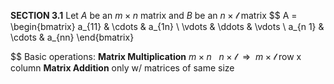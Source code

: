 **SECTION 3.1**
Let $A$ be an ${m \times n}$ matrix and $B$ be an ${n\times \mathcal l}$ matrix
$$ 
A = \begin{bmatrix}
a_{11} & \cdots & a_{1n} \\
\vdots & \ddots & \vdots \\
a_{n 1} & \cdots & a_{nn}
\end{bmatrix}

$$
Basic operations:
	**Matrix Multiplication**
		${m \times n \ \ \ n \times \mathcal l \ \ \Rightarrow  \ \ m\times \mathcal l}$
		row x column
	**Matrix Addition**
		only w/ matrices of same size



	